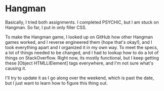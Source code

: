 # Hangman

Basically, I tried both assignments. I completed PSYCHIC, but I am stuck on Hangman. So far, I put in only filler CSS.

To make the Hangman game, I looked up on GitHub how other Hangman games worked, and I reverse engineered them (hope that's okay!), and I took everything apart and I organized it in my own way. To meet the specs, a lot of things needed to be changed, and I had to lookup how to do a lot of things on StackOverflow. Right now, its mostly functional, but I keep getting these [Object HTMLLIElement] tags everywhere, and I'm not sure what's causing it.

I'll try to update it as I go along over the weekend, which is past the date, but I just want to learn how to figure this thing out.